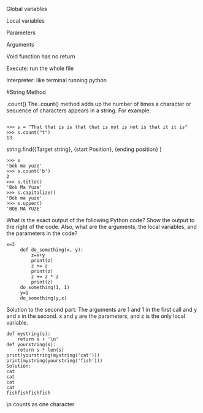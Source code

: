 Global variables 

Local variables

Parameters

Arguments

Void function has no return

Execute: run the whole file

Interpreter: like terminal running python

#String Method

.count()
The .count() method adds up the number of times a character or sequence of characters appears in a string. For example:

```

>>> s = "That that is is that that is not is not is that it it is"
>>> s.count("t")
13

```

string.find({Target string}, {start Position}, {ending position} )

```
>>> s
'bob ma yuze'
>>> s.count('b')
2
>>> s.title()
'Bob Ma Yuze'
>>> s.capitalize()
'Bob ma yuze'
>>> s.upper()
'BOB MA YUZE'
```


What is the exact output of the following Python code? Show the output to the right of the code. Also, what are the arguments, the local variables, and the parameters in the code?
```
x=3
     def do_something(x, y):
         z=x+y
         print(z)
         z += z
         print(z)
         z += z * z
         print(z)
     do_something(1, 1)
     y=1
     do_something(y,x)
```
Solution to the second part: The arguments are 1 and 1 in the first call and y and x in the second. x and y are the parameters, and z is the only local variable.


```
def mystring(s):
    return s + '\n'
def yourstring(s):
    return s * len(s)
print(yourstring(mystring('cat')))
print(mystring(yourstring('fish')))
Solution:
cat
cat
cat
cat
fishfishfishfish
```

\n counts as one character


